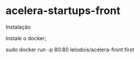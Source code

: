# acelera-startups-front

Instalação

Instale o docker; <p>

sudo docker run -p 80:80 lelodois/acelera-front:first
